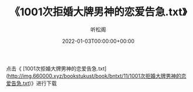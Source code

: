 ﻿---
title:  《1001次拒婚大牌男神的恋爱告急.txt》
date:   2022-01-03T00:00:00+00:00
author: 听松阁
layout: post
permalink: /1001次拒婚大牌男神的恋爱告急/
categories: 小说
tags: [小说]
---

点击《 [1001次拒婚大牌男神的恋爱告急.txt](<a href="http://img.660000.xyz/bookstukust/book/bntxt/11/1001" target=_blank>http://img.660000.xyz/bookstukust/book/bntxt/11/1001次拒婚大牌男神的恋爱告急.txt)》进行下载